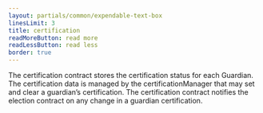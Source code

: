 ```yaml
---
layout: partials/common/expendable-text-box
linesLimit: 3
title: certification
readMoreButton: read more
readLessButton: read less
border: true
---
```


The certification contract stores the certification status for each Guardian. The certification data is managed by the certificationManager that may set and clear a guardian’s certification. The certification contract notifies the election contract on any change in a guardian certification.
